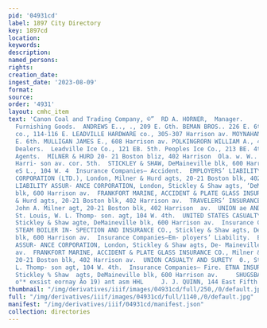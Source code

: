 ```yaml
---
pid: '04931cd'
label: 1897 City Directory
key: 1897cd
location: 
keywords: 
description: 
named_persons: 
rights: 
creation_date: 
ingest_date: '2023-08-09'
format: 
source: 
order: '4931'
layout: cmhc_item
text: 'Canon Coal and Trading Company, ©”  RD A. HORNER,  Manager.     HOU  307 INS     House
  Furnishing Goods.  ANDREWS E.., ., 209 E. Gth. BEMAN BROS.. 226 E. 6th. BOOTH FURNITURE
  co., 114-116 E. LEADVILLE HARDWARE co., 305-307 Harrison av. MOYNAHAN JOHN J., 124
  E. 6th. MULLIGAN JAMES E., 608 Harrison av. POLKINGRORN WILLIAM A., 430-432 E. 6th.  Ice
  Dealers.  Leadville Ice Co., 121 EB. 5th. Peoples Ice Co., 213 BE. 4th.  Insurance
  Agents.  MILNER & HURD 20- 21 Boston bliz, 402 Harrison  Ola. w. W.. Emmet blk,
  Harri- son av. cor. 5th.  STICKLEY & SHAW, DeMaineville blk, 600 Harri-  THOMPSON
  eS L., 104 W. 4  Insurance Companies— Accident.  EMPLOYERS’ LIABILITY ASSUR- ANCE
  CORPORATION (LTD.), London, Milner & Hurd agts, 20-21 Boston blk, 402 Harrison  av.  EMPLOYERS’
  LIABILITY ASSUR- ANCE CORPORATION, London, Stickley & Shaw agts, ‘DeMaine- ville
  blk, 600 Harrison av.  FRANKFORT MARINE, ACCIDENT & PLATE GLASS INSURANCE CO., Milner
  & Hurd agts, 20-21 Boston blk, 402 Harrison av.  TRAVELERS’ INSURANCE CO., Hartford,
  John A. Milner agt, 20-21 Boston blk, 402 Harrison  av.  UNION ae AND SURETY coO.,
  St. Louis, W. L. Thomp- son. agt, 104 W. 4th.  UNITED STATES CASUALTY CO., New York,
  Stickley & Shaw agte, DeMaineville blk, 600 Harrison av.  Insurance Companies— Boiler.  HARTFORD
  STEAM BOILER IN- SPECTION AND INSURANCE CO., Stickley & Shaw agts, De- Maineville
  blk, 600 Harrison av.  Insurance Companies—Em- ployers’ Liability.  EMPLOYERS’ LIABILITY
  ASSUR- ANCE CORPORATION, London, Stickley & Shaw agts, De- Maineville blk, 600 Harrison
  av.  FRANKFORT MARINE, ACCIDENT & PLATE GLASS INSURANCE CO., Milner & Hurd agts,
  20-21 Boston blk, 402 Harrison av.  UNION CASUALTY AND SURETY  0., St. Louis, W.
  L. Thomp- son agt, 104 W. 4th.  Insurance Companies— Fire. ETNA INSURANCE CO., Hartford,
  Stickley % Shaw  agts, DeMaineville blk, 600 Harrison av.     SHUGSBAg BUINPOAY
  o°* exsist eornay Ao 19) ant asm HHL     J. J. QUINN, 144 East Fifth Street. GRAINING '
thumbnail: "/img/derivatives/iiif/images/04931cd/full/250,/0/default.jpg"
full: "/img/derivatives/iiif/images/04931cd/full/1140,/0/default.jpg"
manifest: "/img/derivatives/iiif/04931cd/manifest.json"
collection: directories
---
```

